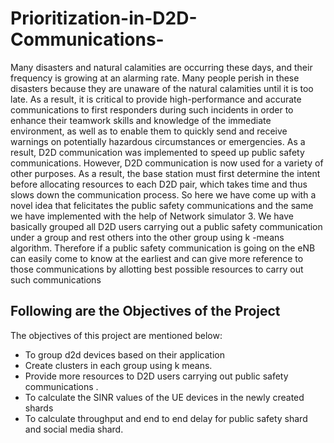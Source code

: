 # Prioritization-in-D2D-Communications-
Many disasters and natural calamities are occurring these days, and their frequency is growing at an alarming rate. Many people perish in these disasters because they are unaware of the natural calamities until it is too late. As a result, it is critical to provide high-performance and accurate communications to first responders during such incidents in order to enhance their teamwork skills and knowledge of the immediate environment, as well as to enable them to quickly send and receive warnings on potentially hazardous circumstances or emergencies. As a result, D2D communication was implemented to speed up public safety communications. However, D2D communication is now used for a variety of other purposes. As a result, the base station must first determine the intent before allocating resources to each D2D pair, which takes time and thus slows down the communication process. So here we have come up with a novel idea that felicitates the public safety communications and the same we have implemented with the help of Network simulator 3. We have basically grouped all D2D users carrying out a public safety communication under a group and rest others into the other group using k -means algorithm. Therefore if a public safety communication is going on the eNB can easily come to know at the earliest and can give more reference to those communications by allotting best possible resources to carry out such communications


## Following are the Objectives of the Project
The objectives of this project are mentioned below:
* To group d2d devices based on their application
* Create clusters in each group using k means.
* Provide more resources to D2D users carrying out public safety communications .
* To calculate the SINR values of the UE devices in the newly created shards
* To calculate throughput and end to end delay for public safety shard and social media shard.
